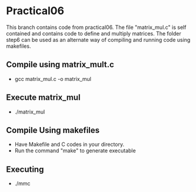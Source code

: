 # Practical06
This branch contains code from practical06. The file "matrix_mul.c" is self contained and contains code to define and multiply matrices. The folder step6 can be used as an alternate way of compiling and running code using makefiles.

## Compile using matrix_mult.c
* gcc matrix_mul.c -o matrix_mul

## Execute matrix_mul
* ./matrix_mul

## Compile Using makefiles
* Have Makefile and C codes in your directory.
* Run the command "make" to generate executable

## Executing
* ./mmc

